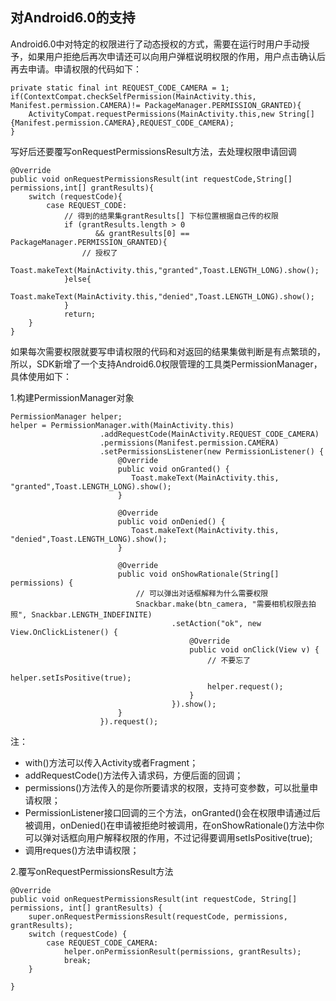 ## 对Android6.0的支持

Android6.0中对特定的权限进行了动态授权的方式，需要在运行时用户手动授予，如果用户拒绝后再次申请还可以向用户弹框说明权限的作用，用户点击确认后再去申请。申请权限的代码如下：

    private static final int REQUEST_CODE_CAMERA = 1;
    if(ContextCompat.checkSelfPermission(MainActivity.this, Manifest.permission.CAMERA)!= PackageManager.PERMISSION_GRANTED){
        ActivityCompat.requestPermissions(MainActivity.this,new String[]{Manifest.permission.CAMERA},REQUEST_CODE_CAMERA);
    }

	
写好后还要覆写onRequestPermissionsResult方法，去处理权限申请回调

  	
	@Override
    public void onRequestPermissionsResult(int requestCode,String[] permissions,int[] grantResults){
        switch (requestCode){
            case REQUEST_CODE:
                // 得到的结果集grantResults[] 下标位置根据自己传的权限
                if (grantResults.length > 0
                       && grantResults[0] == PackageManager.PERMISSION_GRANTED){
                    // 授权了
                    Toast.makeText(MainActivity.this,"granted",Toast.LENGTH_LONG).show();
                }else{
                   Toast.makeText(MainActivity.this,"denied",Toast.LENGTH_LONG).show();
                }
                return;
        }
    }

	


如果每次需要权限就要写申请权限的代码和对返回的结果集做判断是有点繁琐的，所以，SDK新增了一个支持Android6.0权限管理的工具类PermissionManager，具体使用如下：

1.构建PermissionManager对象

	PermissionManager helper;
	helper = PermissionManager.with(MainActivity.this)
                        .addRequestCode(MainActivity.REQUEST_CODE_CAMERA)
                        .permissions(Manifest.permission.CAMERA)
                        .setPermissionsListener(new PermissionListener() {
                            @Override
                            public void onGranted() {
                               Toast.makeText(MainActivity.this, "granted",Toast.LENGTH_LONG).show();
                            }

                            @Override
                            public void onDenied() {
                               Toast.makeText(MainActivity.this, "denied",Toast.LENGTH_LONG).show();
                            }

                            @Override
                            public void onShowRationale(String[] permissions) {
                                // 可以弹出对话框解释为什么需要权限
                                Snackbar.make(btn_camera, "需要相机权限去拍照", Snackbar.LENGTH_INDEFINITE)
                                        .setAction("ok", new View.OnClickListener() {
                                            @Override
                                            public void onClick(View v) {
												// 不要忘了
                                                helper.setIsPositive(true);
                                                helper.request();
                                            }
                                        }).show();
                            }
                        }).request();


注：

- with()方法可以传入Activity或者Fragment；
- addRequestCode()方法传入请求码，方便后面的回调；
- permissions()方法传入的是你所要请求的权限，支持可变参数，可以批量申请权限；
- PermissionListener接口回调的三个方法，onGranted()会在权限申请通过后被调用，onDenied()在申请被拒绝时被调用，在onShowRationale()方法中你可以弹对话框向用户解释权限的作用，不过记得要调用setIsPositive(true);
- 调用reques()方法申请权限；

2.覆写onRequestPermissionsResult方法

	@Override
    public void onRequestPermissionsResult(int requestCode, String[] permissions, int[] grantResults) {
        super.onRequestPermissionsResult(requestCode, permissions, grantResults);
        switch (requestCode) {
            case REQUEST_CODE_CAMERA:
                helper.onPermissionResult(permissions, grantResults);
                break;
        }

    }


	


